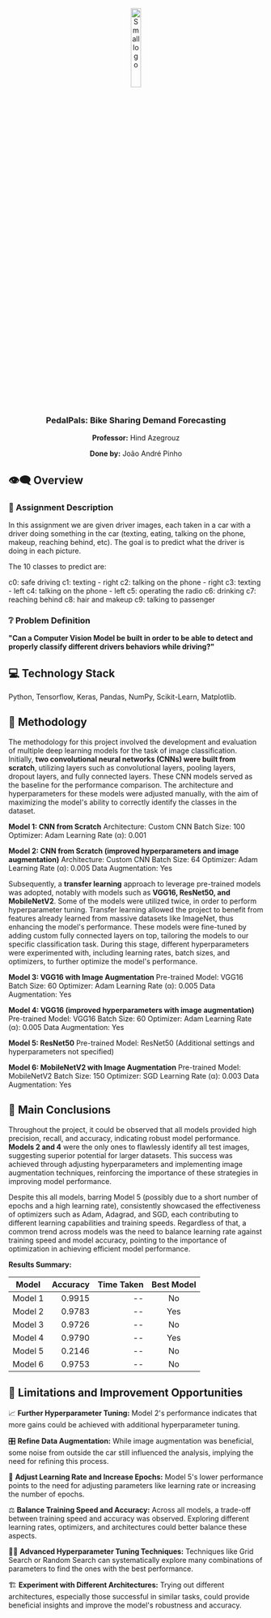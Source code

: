 <p align="center">
  <img src="https://user-images.githubusercontent.com/114337279/235669152-78e42812-ce23-4d29-9c97-431d8873e817.png" alt="Small logo" width="20%">
</p>
<h3 align="center">PedalPals: Bike Sharing Demand Forecasting</h3>

<p align="center"><b>Professor:</b> Hind Azegrouz</p>

<p align="center"><b>Done by:</b> João André Pinho</p>

<h2> 👁‍🗨 Overview </h2>

<h3>🏢 Assignment Description</h3>

In this assignment we are given driver images, each taken in a car with a driver doing something in the car (texting, eating, talking on the phone, makeup, reaching behind, etc). The goal is to predict what the driver is doing in each picture.

The 10 classes to predict are:

c0: safe driving
c1: texting - right
c2: talking on the phone - right
c3: texting - left
c4: talking on the phone - left
c5: operating the radio
c6: drinking
c7: reaching behind
c8: hair and makeup
c9: talking to passenger

<h3>❔ Problem Definition</h3>

**"Can a Computer Vision Model be built in order to be able to detect and properly classify different drivers behaviors while driving?"**

<h2> 💻 Technology Stack </h2>

Python, Tensorflow, Keras, Pandas, NumPy, Scikit-Learn, Matplotlib.

<h2> 🔧 Methodology </h2>

The methodology for this project involved the development and evaluation of multiple deep learning models for the task of image classification. Initially, **two convolutional neural networks (CNNs) were built from scratch**, utilizing layers such as convolutional layers, pooling layers, dropout layers, and fully connected layers. These CNN models served as the baseline for the performance comparison. The architecture and hyperparameters for these models were adjusted manually, with the aim of maximizing the model's ability to correctly identify the classes in the dataset.

**Model 1: CNN from Scratch**
Architecture: Custom CNN
Batch Size: 100
Optimizer: Adam
Learning Rate (α): 0.001

**Model 2: CNN from Scratch (improved hyperparameters and image augmentation)**
Architecture: Custom CNN
Batch Size: 64
Optimizer: Adam
Learning Rate (α): 0.005
Data Augmentation: Yes

Subsequently, a **transfer learning** approach to leverage pre-trained models was adopted, notably with models such as **VGG16, ResNet50, and MobileNetV2**. Some of the models were utilized twice, in order to perform hyperparameter tuning. Transfer learning allowed the project to benefit from features already learned from massive datasets like ImageNet, thus enhancing the model's performance. These models were fine-tuned by adding custom fully connected layers on top, tailoring the models to our specific classification task. During this stage, different hyperparameters were experimented with, including learning rates, batch sizes, and optimizers, to further optimize the model's performance.

**Model 3: VGG16 with Image Augmentation**
Pre-trained Model: VGG16
Batch Size: 60
Optimizer: Adam
Learning Rate (α): 0.005
Data Augmentation: Yes

**Model 4: VGG16 (improved hyperparameters with image augmentation)**
Pre-trained Model: VGG16
Batch Size: 60
Optimizer: Adam
Learning Rate (α): 0.005
Data Augmentation: Yes

**Model 5: ResNet50**
Pre-trained Model: ResNet50
(Additional settings and hyperparameters not specified)

**Model 6: MobileNetV2 with Image Augmentation**
Pre-trained Model: MobileNetV2
Batch Size: 150
Optimizer: SGD
Learning Rate (α): 0.003
Data Augmentation: Yes

<h2> 🔧 Main Conclusions </h2>

Throughout the project, it could be observed that all models provided high precision, recall, and accuracy, indicating robust model performance. **Models 2 and 4** were the only ones to flawlessly identify all test images, suggesting superior potential for larger datasets. This success was achieved through adjusting hyperparameters and implementing image augmentation techniques, reinforcing the importance of these strategies in improving model performance.

Despite this all models, barring Model 5 (possibly due to a short number of epochs and a high learning rate), consistently showcased the effectiveness of optimizers such as Adam, Adagrad, and SGD, each contributing to different learning capabilities and training speeds. Regardless of that, a common trend across models was the need to balance learning rate against training speed and model accuracy, pointing to the importance of optimization in achieving efficient model performance.

**Results Summary:**

| Model   | Accuracy  | Time Taken | Best Model |
|---------|----------:|-----------:|:----------:|
| Model 1 | 0.9915    | --         | No         |
| Model 2 | 0.9783    | --         | Yes        |
| Model 3 | 0.9726    | --         | No         |
| Model 4 | 0.9790    | --         | Yes        |
| Model 5 | 0.2146    | --         | No         |
| Model 6 | 0.9753    | --         | No         |


<h2> 🔧 Limitations and Improvement Opportunities </h2>

📈 **Further Hyperparameter Tuning:** Model 2's performance indicates that more gains could be achieved with additional hyperparameter tuning.

🎛️ **Refine Data Augmentation:** While image augmentation was beneficial, some noise from outside the car still influenced the analysis, implying the need for refining this process.

🔄 **Adjust Learning Rate and Increase Epochs:** Model 5's lower performance points to the need for adjusting parameters like learning rate or increasing the number of epochs.

⚖️ **Balance Training Speed and Accuracy:** Across all models, a trade-off between training speed and accuracy was observed. Exploring different learning rates, optimizers, and architectures could better balance these aspects.

🕵️‍♀️ **Advanced Hyperparameter Tuning Techniques:** Techniques like Grid Search or Random Search can systematically explore many combinations of parameters to find the ones with the best performance.

🏗️ **Experiment with Different Architectures:** Trying out different architectures, especially those successful in similar tasks, could provide beneficial insights and improve the model's robustness and accuracy.

